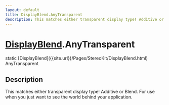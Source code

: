 ```yaml
---
layout: default
title: DisplayBlend.AnyTransparent
description: This matches either transparent display type! Additive or Blend. For use when you just want to see the world behind your application.
---
```

# [DisplayBlend]({{site.url}}/Pages/StereoKit/DisplayBlend.html).AnyTransparent

<div class='signature' markdown='1'>
static [DisplayBlend]({{site.url}}/Pages/StereoKit/DisplayBlend.html) AnyTransparent
</div>

## Description
This matches either transparent display type! Additive
or Blend. For use when you just want to see the world behind your
application.

